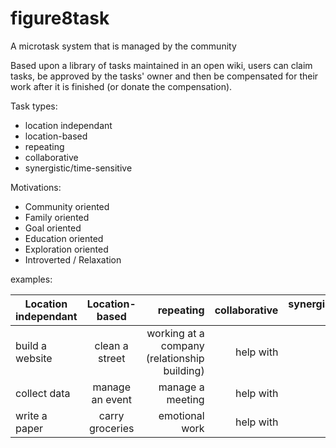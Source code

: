 # figure8task

A microtask system that is managed by the community

Based upon a library of tasks maintained in an open wiki, users can claim tasks, be approved by the tasks' owner and then be compensated for their work after it is finished (or donate the compensation).  

Task types:
* location independant
* location-based
* repeating
* collaborative
* synergistic/time-sensitive

Motivations:
* Community oriented
* Family oriented
* Goal oriented
* Education oriented
* Exploration oriented
* Introverted / Relaxation

examples:

| Location independant | Location-based | repeating | collaborative | synergistic/time-sensitive|
| -------------------- |:--------------:| ---------:| -------------:| -------------------------:|
| build a website      | clean a street | working at a company (relationship building)| help with | other |
| collect data         | manage an event |   manage a meeting | help with | other |
| write a paper | carry groceries |    emotional work | help with | other |





